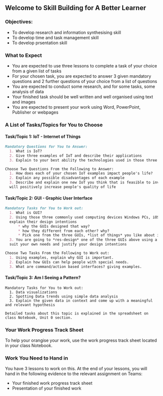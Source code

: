 ## Welcome to Skill Building for A Better Learner

### Objectives:
- To develop research and information synthesising skill
- To develop time and task management skill
- To develop prsentation skill

### What to Expect

- You are expected to use three lessons to complete a task of your choice from a given list of tasks
- For your chosen task, you are expected to answer 3 given mandatory questions and 2 further questions of your choice from a list of questions
- You are expected to conduct some research, and for some tasks, some analysis of data
- Your finished task should be well written and well organised using text and images 
- You are expected to present your work using Word, PowerPoint, Publisher or webpages

### A List of Tasks/Topics for You to Choose
#### Task/Topic 1: IoT - Internet of Things
```markdown
Mandatory Questions for You to Answer:
  1. What is IoT?
  2. Give three examples of IoT and describe their applications
  3. Explain to your best ability the technologies used in those three examples of IoT

Choose Two Questions From the Following to Answer:
  1. How does each of your chosen IoT examples impact people's life?
  2. Explain any possible disadvantages of each example
  3. Describe and explain one new IoT you think that is feasible to invent and 
  will positively increase people's quality of life
```
#### Task/Topic 2: GUI - Graphic User Interface

```markdown
Mandatory Tasks for You to Work out:
  1. What is GUI?
  2. Using those three commonly used computing devices Windows PCs, iOS devices, and Andriod devices, 
  explain their design intentions 
      * why the GUIs designed that way? 
      * how they different from each other? why?
      * Pick one from the three GUIs, *list of things* you like about it and you don't like about it
  3. You are going to *res-design* one of the three GUIs above using a graphics software to 
  suit your own needs and justify your design intentions

Choose Two Tasks From the Following to Work out:
  1. Using examples, explain why GUI is important.
  2. Explain how GUIs can help people with special needs.
  3. What are command/action based interfaces? giving examples.

``` 

#### Task/Topic 3: Am I Seeing a Pattern?

```
Mandatory Tasks for You to Work out:
  1. Data visualizations 
  2. Spotting Data trends using simple data analysis
  3. Explain the given data in context and come up with a meaningful and relevant hypothesis

Detailed tasks about this topic is explained in the spreadsheet on class Notebook, Unit 0 section.
```

### Your Work Progress Track Sheet
To help your orangise your work, use the work progress track sheet located in your class Notebook. 
<!-- 
[Right Click, then Save As to download this work template to guide your progress](https://github.com/digixc/Y9-SkillBuilding/blob/gh-pages/doc/SkillBuilding_ProgressTracker.docx)
-->

### Work You Need to Hand in
You have 3 lessons to work on this.  At the end of your lessons, you will hand in the following evidence to the relevant assignment on Teams:
+ Your finished work progress track sheet
+ Presentation of your finished work 


